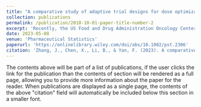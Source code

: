 ```yaml
---
title: "A comparative study of adaptive trial designs for dose optimization"
collection: publications
permalink: /publication/2010-10-01-paper-title-number-2
excerpt: 'Recently, the US Food and Drug Administration Oncology Center of Excellence initiated Project Optimus to reform the dose optimization and dose selection paradigm in oncology drug development.'
date: 2023-05-08
venue: 'Pharmaceutical Statistics'
paperurl: 'https://onlinelibrary.wiley.com/doi/abs/10.1002/pst.2306'
citation: 'Zhang, J., Chen, X., Li, B., & Yan, F. (2023). A comparative study of adaptive trial designs for dose optimization. Pharmaceutical Statistics, 22(5), 797-814.'
---
```


The contents above will be part of a list of publications, if the user clicks the link for the publication than the contents of section will be rendered as a full page, allowing you to provide more information about the paper for the reader. When publications are displayed as a single page, the contents of the above "citation" field will automatically be included below this section in a smaller font.
